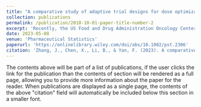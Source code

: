 ```yaml
---
title: "A comparative study of adaptive trial designs for dose optimization"
collection: publications
permalink: /publication/2010-10-01-paper-title-number-2
excerpt: 'Recently, the US Food and Drug Administration Oncology Center of Excellence initiated Project Optimus to reform the dose optimization and dose selection paradigm in oncology drug development.'
date: 2023-05-08
venue: 'Pharmaceutical Statistics'
paperurl: 'https://onlinelibrary.wiley.com/doi/abs/10.1002/pst.2306'
citation: 'Zhang, J., Chen, X., Li, B., & Yan, F. (2023). A comparative study of adaptive trial designs for dose optimization. Pharmaceutical Statistics, 22(5), 797-814.'
---
```


The contents above will be part of a list of publications, if the user clicks the link for the publication than the contents of section will be rendered as a full page, allowing you to provide more information about the paper for the reader. When publications are displayed as a single page, the contents of the above "citation" field will automatically be included below this section in a smaller font.
